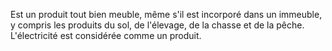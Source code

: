 Est un produit tout bien meuble, même s'il est incorporé dans un immeuble, y compris les produits du sol, de l'élevage, de la chasse et de la pêche. L'électricité est considérée comme un produit.

